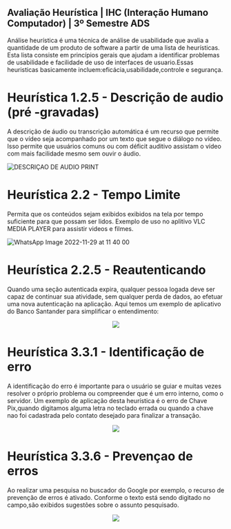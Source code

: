 
## Avaliação Heurística | IHC (Interação Humano Computador) | 3º Semestre ADS

Análise heurística é uma técnica de análise de usabilidade que avalia a quantidade de um
produto de software a partir de uma lista de heurísticas. Esta lista consiste em princípios
gerais que ajudam a identificar problemas de usabilidade e facilidade de uso de interfaces de
usuario.Essas heuristicas basicamente incluem:eficácia,usabilidade,controle e segurança.

# Heurística 1.2.5 - Descrição de audio (pré -gravadas) 
A descrição de áudio ou transcrição automática é um recurso que permite que o vídeo seja acompanhado por um texto que segue o diálogo no vídeo. Isso permite que usuários comuns ou com déficit auditivo assistam o vídeo com mais facilidade mesmo sem ouvir o áudio.

![DESCRIÇAO DE AUDIO PRINT](https://user-images.githubusercontent.com/72941469/204556658-2c95ed33-f8d4-4984-89f0-3da945a364bb.jpg)

# Heurística 2.2 - Tempo Limite
Permita que os conteúdos sejam exibidos exibidos na tela por tempo suficiente para que possam ser lidos. Exemplo de uso no aplitivo VLC MEDIA PLAYER para assistir videos e filmes.

![WhatsApp Image 2022-11-29 at 11 40 00](https://user-images.githubusercontent.com/72941469/204559038-5fbbd737-6a51-465a-b238-2fe375362359.jpeg)

# Heurística 2.2.5 - Reautenticando
Quando uma seção autenticada expira, qualquer pessoa logada deve ser capaz de continuar sua atividade, sem qualquer perda de dados, ao efetuar uma nova autenticação na aplicação. Aqui temos um exemplo de aplicativo do Banco Santander para simplificar o entendimento:

<p align = center> <img src = "https://user-images.githubusercontent.com/72941469/204773565-f714c02a-6994-4a53-94f2-22bf97c99811.jpg"></p>

# Heurística 3.3.1 - Identificação de erro 
A identificação do erro é importante para o usuário se guiar e muitas vezes resolver o próprio problema ou compreender que é um erro interno, como o servidor. Um exemplo de aplicação desta heurística é o erro de Chave Pix,quando digitamos alguma letra no teclado errada ou quando a chave nao foi cadastrada pelo contato desejado para finalizar a transação.


<p align = center> <img src = "https://user-images.githubusercontent.com/72941469/204773728-4c7a1ac9-ea3e-48f4-9714-02e87be6fcf1.jpeg"></p>

# Heurística  3.3.6 -  Prevençao de erros
Ao realizar uma pesquisa no buscador do Google por exemplo, o recurso de prevenção de erros é ativado.
Conforme o texto está sendo digitado no campo,são exibidos sugestões sobre o assunto pesquisado.

<p align = center> <img src = "https://user-images.githubusercontent.com/72941469/204773882-99170d9f-4f30-4343-9235-71cdd78b36fc.jpeg"></p>
